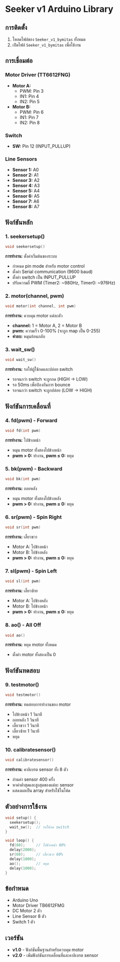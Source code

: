 # Seeker v1 Arduino Library


## การติดตั้ง

1. โหลดไฟล์ของ `Seeker_v1_bymitas` ทั้งหมด
2. เปิดไฟล์ `Seeker_v1_bymitas` เพื่อใช้งาน

## การเชื่อมต่อ

### Motor Driver (TT6612FNG)
- **Motor A:** 
  - PWM: Pin 3
  - IN1: Pin 4
  - IN2: Pin 5
- **Motor B:**
  - PWM: Pin 6
  - IN1: Pin 7
  - IN2: Pin 8

### Switch
- **SW:** Pin 12 (INPUT_PULLUP)

### Line Sensors
- **Sensor 1:** A0
- **Sensor 2:** A1
- **Sensor 3:** A2
- **Sensor 4:** A3
- **Sensor 5:** A4
- **Sensor 6:** A5
- **Sensor 7:** A6
- **Sensor 8:** A7

## ฟังก์ชันหลัก

### 1. seekersetup()
```cpp
void seekersetup()
```
**การทำงาน:** ตั้งค่าเริ่มต้นของระบบ
- กำหนด pin mode สำหรับ motor control
- ตั้งค่า Serial communication (9600 baud)
- ตั้งค่า switch เป็น INPUT_PULLUP
- ปรับความถี่ PWM (Timer2: ~980Hz, Timer0: ~976Hz)

### 2. motor(channel, pwm)
```cpp
void motor(int channel, int pwm)
```
**การทำงาน:** ควบคุม motor แต่ละตัว
- **channel:** 1 = Motor A, 2 = Motor B
- **pwm:** ความเร็ว 0-100% (จะถูก map เป็น 0-255)
- **ค่าลบ:** หมุนย้อนกลับ

### 3. wait_sw()
```cpp
void wait_sw()
```
**การทำงาน:** รอให้ผู้ใช้กดและปล่อย switch
- รอจนกว่า switch จะถูกกด (HIGH → LOW)
- รอ 50ms เพื่อป้องกันการ bounce
- รอจนกว่า switch จะถูกปล่อย (LOW → HIGH)

## ฟังก์ชันการเคลื่อนที่

### 4. fd(pwm) - Forward
```cpp
void fd(int pwm)
```
**การทำงาน:** ไปข้างหน้า
- หมุน motor ทั้งสองไปข้างหน้า
- **pwm > 0:** ทำงาน, **pwm ≤ 0:** หยุด

### 5. bk(pwm) - Backward
```cpp
void bk(int pwm)
```
**การทำงาน:** ถอยหลัง
- หมุน motor ทั้งสองไปข้างหลัง
- **pwm > 0:** ทำงาน, **pwm ≤ 0:** หยุด

### 6. sr(pwm) - Spin Right
```cpp
void sr(int pwm)
```
**การทำงาน:** เลี้ยวขวา
- Motor A: ไปข้างหน้า
- Motor B: ไปข้างหลัง
- **pwm > 0:** ทำงาน, **pwm ≤ 0:** หยุด

### 7. sl(pwm) - Spin Left
```cpp
void sl(int pwm)
```
**การทำงาน:** เลี้ยวซ้าย
- Motor A: ไปข้างหลัง
- Motor B: ไปข้างหน้า
- **pwm > 0:** ทำงาน, **pwm ≤ 0:** หยุด

### 8. ao() - All Off
```cpp
void ao()
```
**การทำงาน:** หยุด motor ทั้งหมด
- ตั้งค่า motor ทั้งสองเป็น 0

## ฟังก์ชันทดสอบ

### 9. testmotor()
```cpp
void testmotor()
```
**การทำงาน:** ทดสอบการทำงานของ motor
- ไปข้างหน้า 1 วินาที
- ถอยหลัง 1 วินาที
- เลี้ยวขวา 1 วินาที
- เลี้ยวซ้าย 1 วินาที
- หยุด

### 10. calibratesensor()
```cpp
void calibratesensor()
```
**การทำงาน:** คาลิเบรต sensor ทั้ง 8 ตัว
- อ่านค่า sensor 400 ครั้ง
- หาค่าต่ำสุดและสูงสุดของแต่ละ sensor
- แสดงผลเป็น array สำหรับใช้ในโค้ด

## ตัวอย่างการใช้งาน

```cpp
void setup() {
  seekersetup();
  wait_sw();  // รอให้กด switch
}

void loop() {
  fd(80);     // ไปข้างหน้า 80%
  delay(2000);
  sr(60);     // เลี้ยวขวา 60%
  delay(1000);
  ao();       // หยุด
  delay(1000);
}
```

## ข้อกำหนด

- Arduino Uno
- Motor Driver TB6612FMG
- DC Motor 2 ตัว
- Line Sensor 8 ตัว
- Switch 1 ตัว

## เวอร์ชัน

- **v1.0** - ฟังก์ชันพื้นฐานสำหรับควบคุม motor
- **v2.0** - เพิ่มฟังก์ชันการเคลื่อนที่และคาลิเบรต sensor


